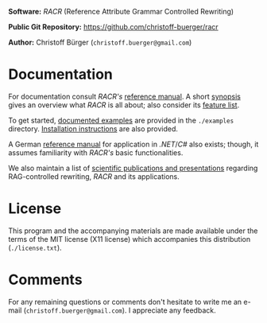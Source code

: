 **Software:** _RACR_ (Reference Attribute Grammar Controlled Rewriting)

**Public Git Repository:** https://github.com/christoff-buerger/racr

**Author:** Christoff Bürger (`christoff.buerger@gmail.com`)

# Documentation

For documentation consult _RACR's_ [reference manual](racr/documentation/title.md). A short [synopsis](racr/documentation/synopsis.md) gives an overview what _RACR_ is all about; also consider its [feature list](racr/documentation/introduction.md#racr-features).

To get started, [documented examples](examples/examples-overview.md) are provided in the `./examples` directory. [Installation instructions](racr/documentation/requirements-and-installation.md) are also provided.

A German [reference manual](racr-net/documentation/title.md) for application in _.NET_/_C#_ also exists; though, it assumes familiarity with _RACR's_ basic functionalities.

We also maintain a list of [scientific publications and presentations](publications.md) regarding RAG-controlled rewriting, _RACR_ and its applications.

# License

This program and the accompanying materials are made available under the terms of the MIT license (X11 license) which accompanies this distribution (`./license.txt`).

# Comments

For any remaining questions or comments don't hesitate to write me an e-mail (`christoff.buerger@gmail.com`). I appreciate any feedback.
